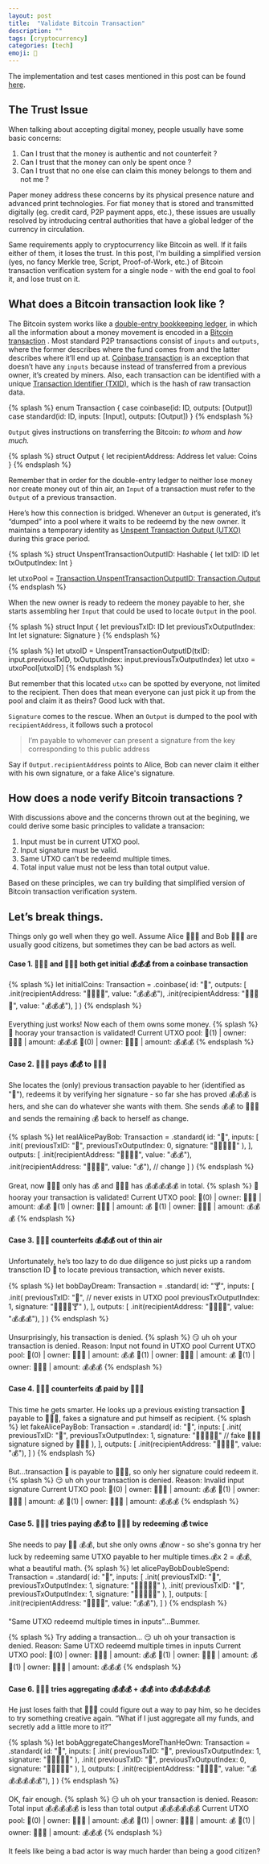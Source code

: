```yaml
---
layout: post
title:  "Validate Bitcoin Transaction"
description: ""
tags: [cryptocurrency]
categories: [tech]
emoji: 🤑
---
```


The implementation and test cases mentioned in this post can be found [here](https://gist.github.com/yvetterowe/de42b30a7ef5cdc6e5c5a0312302c3f3).

## The Trust Issue

When talking about accepting digital money, people usually have some basic concerns:

1. Can I trust that the money is authentic and not counterfeit ?
2. Can I trust that the money can only be spent once ?
3. Can I trust that no one else can claim this money belongs to them and not me ?

Paper money address these concerns by its physical presence nature and advanced print technologies. For fiat money that is stored and transmitted digitally (eg. credit card, P2P payment apps, etc.), these issues are usually resolved by introducing central authorities that have a global ledger of the currency in circulation. 

Same requirements apply to cryptocurrency like Bitcoin as well. If it fails either of them, it loses the trust. In this post, I'm building a simplified version (yes, no fancy Merkle tree, Script, Proof-of-Work, etc.) of Bitcoin transaction verification system for a single node - with the end goal to fool it, and lose trust on it.

## What does a Bitcoin transaction look like ? 

The Bitcoin system works like a [double-entry bookkeeping ledger](https://en.wikipedia.org/wiki/Double-entry_bookkeeping), in which all the information about a money movement is encoded in a [Bitcoin transaction](https://en.bitcoin.it/wiki/Transaction) . Most standard P2P transactions consist of `inputs` and `outputs`, where the former describes where the fund comes from and the latter describes where it’ll end up at. [Coinbase transaction](https://bitcoin.org/en/glossary/coinbase-transaction) is an exception that doesn’t have any `inputs` because instead of transferred from a previous owner, it’s created by miners. Also, each transaction can be identified with a unique [Transaction Identifier (TXID)](https://bitcoin.org/en/glossary/txid), which is the hash of raw transaction data.

{% splash %}
enum Transaction {
    case coinbase(id: ID, outputs: [Output])
    case standard(id: ID, inputs: [Input], outputs: [Output])
}
{% endsplash %}

`Output` gives instructions on transferring the Bitcoin: *to whom* and *how much.*

{% splash %}
struct Output {
    let recipientAddress: Address
    let value: Coins
}
{% endsplash %}

Remember that in order for the double-entry ledger to neither lose money nor create money out of thin air, an `Input` of a transaction must refer to the  `Output` of a previous transaction.

Here’s how this connection is bridged. Whenever an `Output` is generated, it’s “dumped” into a pool where it waits to be redeemd by the new owner. It maintains a temporary identity as [Unspent Transaction Output (UTXO)](https://bitcoin.org/en/glossary/unspent-transaction-output) during this grace period. 

{% splash %}
struct UnspentTransactionOutputID: Hashable {
    let txID: ID
    let txOutputIndex: Int
}

let utxoPool = [Transaction.UnspentTransactionOutputID: Transaction.Output]()
{% endsplash %}

When the new owner is ready to redeem the money payable to her, she starts assembling her `Input` that could be used to locate  `Output` in the pool.

{% splash %}
struct Input {
    let previousTxID: ID
    let previousTxOutputIndex: Int
    let signature: Signature
}
{% endsplash %}

{% splash %}
let utxoID = UnspentTransactionOutputID(txID: input.previousTxID, txOutputIndex: input.previousTxOutputIndex)
let utxo = utxoPool[utxoID]
{% endsplash %}

But remember that this located `utxo` can be spotted by everyone, not limited to the recipient. Then does that mean everyone can just pick it up from the pool and claim it as theirs? Good luck with that.  

`Signature` comes to the rescue. When an `Output` is dumped to the pool with `recipientAddress`, it follows such a protocol

> I’m payable to whomever can present a signature from the key corresponding to this public address

Say if `Output.recipientAddress` points to Alice, Bob can never claim it either with his own signature, or a fake Alice's signature.


## How does a node verify Bitcoin transactions ? 

With discussions above and the concerns thrown out at the begining, we could derive some basic principles to validate a transacion:

1. Input must be in current UTXO pool.
2. Input signature must be valid.
3. Same UTXO can’t be redeemd multiple times.
4. Total input value must not be less than total output value.

Based on these principles, we can try building that simplified version of Bitcoin transaction verification system. 

## Let’s break things.

Things only go well when they go well. Assume Alice 👩🏻‍🌾 and Bob 🦹🏻‍♂️ are usually good citizens, but sometimes they can be bad actors as well.

#### **Case 1.** 👩🏻‍🌾 and 🦹🏻‍♂️ both get initial 💰💰💰 from a coinbase transaction

{% splash %}
let initialCoins: Transaction = .coinbase(
    id: "🔮",
    outputs: [
        .init(recipientAddress: "👩🏻‍🌾📮", value: "💰💰💰"),
        .init(recipientAddress: "🦹🏻‍♂️📮", value: "💰💰💰"),
    ]
)
{% endsplash %}

Everything just works! Now each of them owns some money.
{% splash %}
🤠 hooray your transaction is validated!
Current UTXO pool:
🔮(1) | owner: 🦹🏻‍♂️ | amount: 💰💰💰 
🔮(0) | owner: 👩🏻‍🌾 | amount: 💰💰💰 
{% endsplash %}

#### **Case 2.** 👩🏻‍🌾 pays 💰💰 to 🦹🏻‍♂️ 
She locates the (only) previous transaction payable to her (identified as "🔮"), redeems it by verifying her signature - so far she has proved 💰💰💰 is hers, and she can do whatever she wants with them. She sends 💰💰 to 🦹🏻‍♂️ and sends the remaining 💰 back to herself as change. 

{% splash %}
let realAlicePayBob: Transaction = .standard(
    id: "🍹",
    inputs: [
        .init(
            previousTxID: "🔮",
            previousTxOutputIndex: 0,
            signature: "👩🏻‍🌾🔐🍹"
        ),
    ],
    outputs: [
        .init(recipientAddress: "🦹🏻‍♂️📮", value: "💰💰"),
        .init(recipientAddress: "👩🏻‍🌾📮", value: "💰"), // change
    ]
)
{% endsplash %}

Great, now 👩🏻‍🌾 only has 💰 and 🦹🏻‍♂️ has 💰💰💰💰💰 in total. 
{% splash %}
🤠 hooray your transaction is validated!
Current UTXO pool:
🍹(0) | owner: 🦹🏻‍♂️ | amount: 💰💰 
🍹(1) | owner: 👩🏻‍🌾 | amount: 💰 
🔮(1) | owner: 🦹🏻‍♂️ | amount: 💰💰💰
{% endsplash %}

#### **Case 3.** 🦹🏻‍♂️ counterfeits 💰💰💰 out of thin air
Unfortunately, he’s too lazy to do due diligence so just picks up a random transction ID  🥃 to locate previous transaction, which never exists.

{% splash %}
let bobDayDream: Transaction = .standard(
    id: "🍸",
    inputs: [
        .init(
            previousTxID: "🥃", // never exists in UTXO pool
            previousTxOutputIndex: 1,
            signature: "🦹🏻‍♂️🔐🍸"
        ),
    ],
    outputs: [
        .init(recipientAddress: "🦹🏻‍♂️📮", value: "💰💰💰"),
    ]
)
{% endsplash %}

Unsurprisingly, his transaction is denied.
{% splash %}
😏 uh oh your transaction is denied. 
Reason: Input not found in UTXO pool
Current UTXO pool:
🍹(0) | owner: 🦹🏻‍♂️ | amount: 💰💰 
🍹(1) | owner: 👩🏻‍🌾 | amount: 💰 
🔮(1) | owner: 🦹🏻‍♂️ | amount: 💰💰💰
{% endsplash %}
    
#### **Case 4.** 🦹🏻‍♂️ counterfeits 💰 paid by 👩🏻‍🌾
This time he gets smarter. He looks up a previous existing transaction 🍹 payable to 👩🏻‍🌾, fakes a signature and put himself as recipient. 
{% splash %}
let fakeAlicePayBob: Transaction = .standard(
    id: "🍺",
    inputs: [
        .init(
            previousTxID: "🍹",
            previousTxOutputIndex: 1,
            signature: "👷🏻‍♀️🔐🍺" // fake 👩🏻‍🌾 signature signed by 🦹🏻‍♂️
        ),
    ],
    outputs: [
        .init(recipientAddress: "🦹🏻‍♂️📮", value: "💰"),
    ]
)
{% endsplash %}

But…transaction 🍹 is payable to 👩🏻‍🌾, so only her signature could redeem it.
{% splash %}
😏 uh oh your transaction is denied. 
Reason: Invalid input signature
Current UTXO pool:
🍹(0) | owner: 🦹🏻‍♂️ | amount: 💰💰 
🍹(1) | owner: 👩🏻‍🌾 | amount: 💰 
🔮(1) | owner: 🦹🏻‍♂️ | amount: 💰💰💰
{% endsplash %}

#### **Case 5.** 👩🏻‍🌾 tries paying 💰💰 to 🦹🏻‍♂️ by redeeming 💰 twice 
She needs to pay 🦹🏻 💰💰, but she only owns 💰now - so she's gonna try her luck by redeeming same UTXO payable to her multiple times.💰x 2 = 💰💰,  what a beautiful math.
{% splash %}
let alicePayBobDoubleSpend: Transaction = .standard(
    id: "🥂",
    inputs: [
        .init(
            previousTxID: "🍹",
            previousTxOutputIndex: 1,
            signature: "👩🏻‍🌾🔐🥂"
        ),
        .init(
            previousTxID: "🍹",
            previousTxOutputIndex: 1,
            signature: "👩🏻‍🌾🔐🥂"
        ),
    ],
    outputs: [
        .init(recipientAddress: "🦹🏻‍♂️📮", value: "💰💰"),
    ]
)
{% endsplash %}

"Same UTXO redeemd multiple times in inputs"...Bummer.

{% splash %}
Try adding a transaction...
😏 uh oh your transaction is denied. 
Reason: Same UTXO redeemd multiple times in inputs
Current UTXO pool:
🍹(0) | owner: 🦹🏻‍♂️ | amount: 💰💰 
🍹(1) | owner: 👩🏻‍🌾 | amount: 💰 
🔮(1) | owner: 🦹🏻‍♂️ | amount: 💰💰💰
{% endsplash %}

#### **Case 6.** 🦹🏻‍♂️ tries aggregating 💰💰💰 + 💰💰 into 💰💰💰💰💰💰
He just loses faith that 👩🏻‍🌾 could figure out a way to pay him, so he decides to try something creative again. “What if I just aggregate all my funds, and secretly add a little more to it?” 

{% splash %}
let bobAggregateChangesMoreThanHeOwn: Transaction = .standard(
    id: "🍻",
    inputs: [
        .init(
            previousTxID: "🔮",
            previousTxOutputIndex: 1,
            signature: "🦹🏻‍♂️🔐🍻"
        ),
        .init(
            previousTxID: "🍹",
            previousTxOutputIndex: 0,
            signature: "🦹🏻‍♂️🔐🍻"
        ),
    ],
    outputs: [
        .init(recipientAddress: "🦹🏻‍♂️📮", value: "💰💰💰💰💰💰"),
    ]
)
{% endsplash %}

OK, fair enough. 
{% splash %}
😏 uh oh your transaction is denied. 
Reason: Total input 💰💰💰💰💰 is less than total output 💰💰💰💰💰💰
Current UTXO pool:
🍹(0) | owner: 🦹🏻‍♂️ | amount: 💰💰 
🍹(1) | owner: 👩🏻‍🌾 | amount: 💰 
🔮(1) | owner: 🦹🏻‍♂️ | amount: 💰💰💰 
{% endsplash %}

It feels like being a bad actor is way much harder than being a good citizen? 
